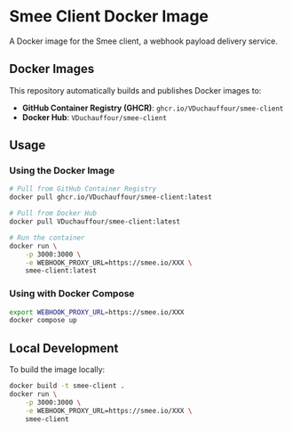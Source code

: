 # Smee Client Docker Image

A Docker image for the Smee client, a webhook payload delivery service.

## Docker Images

This repository automatically builds and publishes Docker images to:

- **GitHub Container Registry (GHCR)**: `ghcr.io/VDuchauffour/smee-client`
- **Docker Hub**: `VDuchauffour/smee-client`

## Usage

### Using the Docker Image

```bash
# Pull from GitHub Container Registry
docker pull ghcr.io/VDuchauffour/smee-client:latest

# Pull from Docker Hub
docker pull VDuchauffour/smee-client:latest

# Run the container
docker run \
    -p 3000:3000 \
    -e WEBHOOK_PROXY_URL=https://smee.io/XXX \
    smee-client:latest
```

### Using with Docker Compose

```bash
export WEBHOOK_PROXY_URL=https://smee.io/XXX
docker compose up
```

## Local Development

To build the image locally:

```bash
docker build -t smee-client .
docker run \
    -p 3000:3000 \
    -e WEBHOOK_PROXY_URL=https://smee.io/XXX \
    smee-client
```
